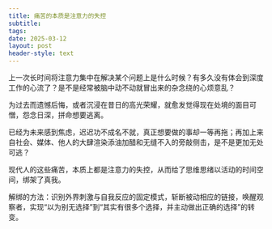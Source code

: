 ```yaml
---
title: 痛苦的本质是注意力的失控
subtitle: 
tags: 
date: 2025-03-12
layout: post
header-style: text
---
```



上一次长时间将注意力集中在解决某个问题上是什么时候？有多久没有体会到深度工作的心流了？是不是经常被脑中动不动就冒出来的杂念绕的心烦意乱？

为过去而遗憾后悔，或者沉浸在昔日的高光荣耀，就愈发觉得现在处境的面目可憎，怨念日深，拼命想要逃离。

已经为未来感到焦虑，迟迟功不成名不就，真正想要做的事却一等再拖；再加上来自社会、媒体、他人的大肆渲染添油加醋和无缝不入的旁敲侧击，是不是更加无处可逃？

现代人的这些痛苦，本质上都是注意力的失控，从而给了思维思绪以活动的时间空间，绑架了真我。

解绑的方法：识别外界刺激与自我反应的固定模式，斩断被动相应的链接，唤醒观察者，实现“以为别无选择”到“其实有很多个选择，并主动做出正确的选择”的转变。
